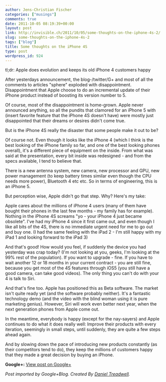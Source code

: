 ```yaml
---
author: Jens-Christian Fischer
categories: ["musings"]
comments: true
date: 2011-10-05 08:19:39+00:00
layout: post
link: http://invisible.ch/2011/10/05/some-thoughts-on-the-iphone-4s-2/
slug: some-thoughts-on-the-iphone-4s-2
tags: ["blog"]
title: Some thoughts on the iPhone 4S
type: post
wordpress_id: 924
---
```


  
tl;dr: Apple does evolution and keeps its old iPhone 4 customers happy  
  
After yesterdays announcement, the blog-/twitter/G+ and most of all the comments to articles "sphere" exploded with disappointment. Disappointment that Apple choose to do an incremental update of their iPhone product instead of boosting its version number to 5.  
  
Of course, most of the disappointment is home-grown. Apple never announced anything, so all the pundits that clamored for an iPhone 5 with (insert favorite feature that the iPhone 4S doesn't have) were mostly just disappointed that their dreams or desires didn't come true.  
  
But is the iPhone 4S really the disaster that some people make it out to be?  
  
Of course not. Even though it looks like the iPhone 4 (which I think is the best looking of the iPhone family so far, and one of the best looking phones overall), it's a different piece of equipment on the inside. From what was said at the presentation, every bit inside was redesigned - and from the specs available, I tend to believe that.  
  
There is a new antenna system, new camera, new processor and GPU, new power management (to keep battery times similar even though the CPU needs more power), Bluetooth 4 etc etc. So in terms of engineering, this is an iPhone 5.  
  
But perception wise, Apple didn't go that step. Why? Here's my take:  
  
Apple cares about the millions of iPhone 4 users (many of them have bought their phones in the last few months - my family has for example). Nothing in the iPhone 4S screams "yo - your iPhone 4 just became obsolete". I've had my iPhone 4 since it first came out, and even though I like all bits of the 4S, there is no immediate urgent need for me to go out and buy one. (I had the same feeling with the iPad 2 - I'm still happy with my iPad 1 and looking forward to the iPad 3)  
  
And that's good! How would you feel, if suddenly the device you had yesterday was crap today? (I'm not looking at you, geeks, I'm looking at the 99% rest of the population). If you want to upgrade - fine. If you have to wait another 12 or 18 months in your current contract - you are still fine, because you get most of the 4S features through iOS5 (you still have a good camera, can take good videos). The only thing you can't do with your 4 is talk to Siri.  
  
And that's fine too. Apple has positioned this as Beta software. The market isn't quite ready yet (and the software probably neither). It's a fantastic technology demo (and the video with the blind woman using it is pure marketing genius). However, Siri will work even better next year, when the next generation phones from Apple come out.  
  
In the meantime, everybody is happy (except for the nay-sayers) and Apple continues to do what it does really well: Improve their products with every iteration, seemingly in small steps, until suddenly, they are quite a few steps ahead again.  
  
And by slowing down the pace of introducing new products constantly (as their competitors tend to do), they keep the millions of customers happy that they made a great decision by buying an iPhone.

**Google+:** [View post on Google+](https://plus.google.com/109789939743085010576/posts/6XLEmkEc1v9)

  
  
_Post imported by Google+Blog.  Created By [Daniel Treadwell](http://minimali.se/)._
